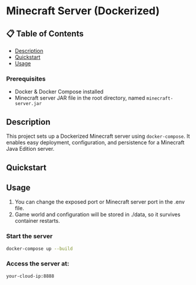# Minecraft Server (Dockerized)

## 📋 Table of Contents
- [Description](#description)
- [Quickstart](#quickstart)
- [Usage](#usage)

### Prerequisites

- Docker & Docker Compose installed
- Minecraft server JAR file in the root directory, named `minecraft-server.jar`

## Description

This project sets up a Dockerized Minecraft server using `docker-compose`. It enables easy deployment, configuration, and persistence for a Minecraft Java Edition server.

## Quickstart



## Usage

1. You can change the exposed port or Minecraft server port in the .env file.
1. Game world and configuration will be stored in ./data, so it survives container restarts.

### Start the server

```bash
docker-compose up --build
```

### Access the server at:

```bash
your-cloud-ip:8888
```